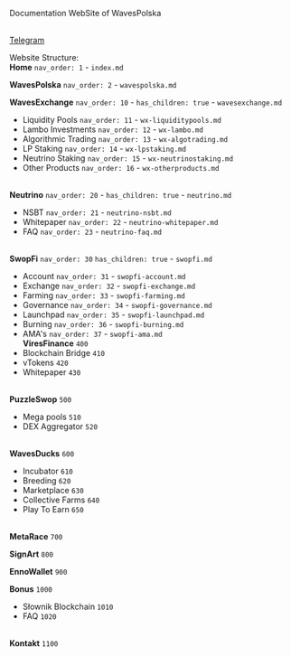 Documentation WebSite of WavesPolska

\
[Telegram](https://t.me/wavesexchange_polska)

Website Structure:
\
**Home** `nav_order: 1` - `index.md`

**WavesPolska** `nav_order: 2` - `wavespolska.md`

**WavesExchange** `nav_order: 10` - `has_children: true` - `wavesexchange.md`
- Liquidity Pools `nav_order: 11` - `wx-liquiditypools.md`
- Lambo Investments `nav_order: 12` - `wx-lambo.md`
- Algorithmic Trading `nav_order: 13` - `wx-algotrading.md`
- LP Staking `nav_order: 14` - `wx-lpstaking.md`
- Neutrino Staking `nav_order: 15` - `wx-neutrinostaking.md`
- Other Products `nav_order: 16` - `wx-otherproducts.md`

\
**Neutrino** `nav_order: 20` - `has_children: true` - `neutrino.md`
- NSBT `nav_order: 21` - `neutrino-nsbt.md`
- Whitepaper `nav_order: 22` - `neutrino-whitepaper.md`
- FAQ `nav_order: 23` - `neutrino-faq.md`

\
**SwopFi** `nav_order: 30` `has_children: true` - `swopfi.md`
- Account `nav_order: 31` - `swopfi-account.md`
- Exchange `nav_order: 32` - `swopfi-exchange.md`
- Farming `nav_order: 33` - `swopfi-farming.md`
- Governance `nav_order: 34` - `swopfi-governance.md`
- Launchpad `nav_order: 35` - `swopfi-launchpad.md`
- Burning `nav_order: 36` - `swopfi-burning.md`
- AMA's `nav_order: 37` - `swopfi-ama.md`
\
**ViresFinance** `400`
- Blockchain Bridge `410`
- vTokens `420`
- Whitepaper `430`

\
**PuzzleSwop** `500`
- Mega pools `510`
- DEX Aggregator `520`

\
**WavesDucks** `600`
- Incubator `610`
- Breeding `620`
- Marketplace `630`
- Collective Farms `640`
- Play To Earn `650`

\
**MetaRace** `700`

**SignArt** `800`

**EnnoWallet** `900`

**Bonus** `1000`
- Słownik Blockchain `1010`
- FAQ `1020`

\
**Kontakt** `1100`

